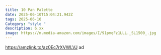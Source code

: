 ```yaml
---
title: 10 Pan Palette
date: 2025-06-10T15:04:21.942Z
tags: 2025-06-10
Category: "style "
description: 6.xx
image: https://m.media-amazon.com/images/I/91pmqFz1LLL._SL1500_.jpg
---
```

https://amzlink.to/az0Ec7rXVWLVJ  ad